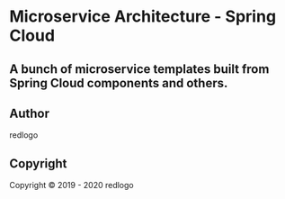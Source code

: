 # Microservice Architecture - Spring Cloud
## A bunch of microservice templates built from Spring Cloud components and others.

## Author
redlogo

## Copyright
Copyright © 2019 - 2020 redlogo
